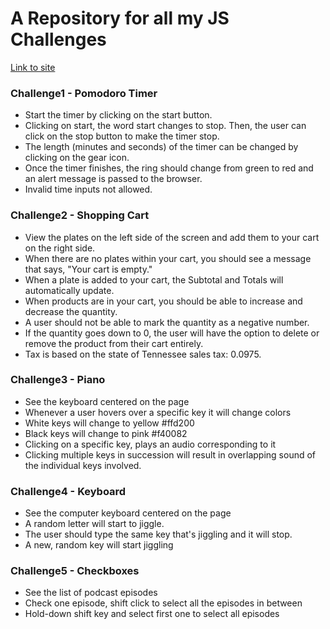 # A Repository for all my JS Challenges

[Link to site](https://shardon889.github.io/JS-Challenges/)

### Challenge1 - Pomodoro Timer

-   Start the timer by clicking on the start button.
-   Clicking on start, the word start changes to stop. Then, the user can click
    on the stop button to make the timer stop.
-   The length (minutes and seconds) of the timer can be changed by clicking
    on the gear icon.
-   Once the timer finishes, the ring should change from green to red and an
    alert message is passed to the browser.
-   Invalid time inputs not allowed.

### Challenge2 - Shopping Cart

-   View the plates on the left side of the screen and add them to your cart on the right side.
-   When there are no plates within your cart, you should see a message that says, "Your cart is empty."
-   When a plate is added to your cart, the Subtotal and Totals will automatically update.
-   When products are in your cart, you should be able to increase and decrease the quantity.
-   A user should not be able to mark the quantity as a negative number.
-   If the quantity goes down to 0, the user will have the option to delete or remove the product from their cart entirely.
-   Tax is based on the state of Tennessee sales tax: 0.0975.

### Challenge3 - Piano

-   See the keyboard centered on the page
-   Whenever a user hovers over a specific key it will change colors
-   White keys will change to yellow #ffd200
-   Black keys will change to pink #f40082
-   Clicking on a specific key, plays an audio corresponding to it
-   Clicking multiple keys in succession will result in overlapping sound of the individual keys involved.

### Challenge4 - Keyboard

-   See the computer keyboard centered on the page
-   A random letter will start to jiggle.
-   The user should type the same key that's jiggling and it will stop.
-   A new, random key will start jiggling

### Challenge5 - Checkboxes

-   See the list of podcast episodes
-   Check one episode, shift click to select all the episodes in between
-   Hold-down shift key and select first one to select all episodes
